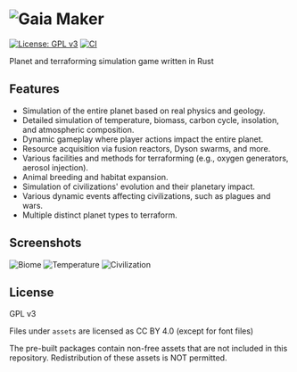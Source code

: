 # ![Gaia Maker](https://garkimasera.github.io/games/images/gaia-maker-logo2.png)

[![License: GPL v3](https://img.shields.io/badge/License-GPLv3-blue.svg)](https://github.com/garkimasera/gaia-maker/blob/main/LICENSE)
[![CI](https://github.com/garkimasera/gaia-maker/actions/workflows/ci.yml/badge.svg)](https://github.com/garkimasera/gaia-maker/actions/workflows/ci.yml)

Planet and terraforming simulation game written in Rust

## Features

* Simulation of the entire planet based on real physics and geology.
* Detailed simulation of temperature, biomass, carbon cycle, insolation, and atmospheric composition.
* Dynamic gameplay where player actions impact the entire planet.
* Resource acquisition via fusion reactors, Dyson swarms, and more.
* Various facilities and methods for terraforming (e.g., oxygen generators, aerosol injection).
* Animal breeding and habitat expansion.
* Simulation of civilizations' evolution and their planetary impact.
* Various dynamic events affecting civilizations, such as plagues and wars.
* Multiple distinct planet types to terraform.

## Screenshots

![Biome](https://garkimasera.github.io/games/images/screenshots/gaia-maker-01.webp)
![Temperature](https://garkimasera.github.io/games/images/screenshots/gaia-maker-02.webp)
![Civilization](https://garkimasera.github.io/games/images/screenshots/gaia-maker-03.webp)

## License

GPL v3

Files under `assets` are licensed as CC BY 4.0 (except for font files)

The pre-built packages contain non-free assets that are not included in this repository. Redistribution of these assets is NOT permitted.
